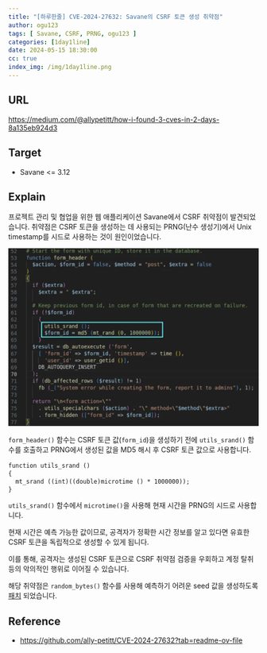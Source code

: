 ```yaml
---
title: "[하루한줄] CVE-2024-27632: Savane의 CSRF 토큰 생성 취약점"
author: ogu123
tags: [ Savane, CSRF, PRNG, ogu123 ]
categories: [1day1line]
date: 2024-05-15 18:30:00
cc: true
index_img: /img/1day1line.png
---
```


## URL

https://medium.com/@allypetitt/how-i-found-3-cves-in-2-days-8a135eb924d3

## Target

- Savane <= 3.12

## Explain

프로젝트 관리 및 협업을 위한 웹 애플리케이션 Savane에서 CSRF 취약점이 발견되었습니다.
취약점은 CSRF 토큰을 생성하는 데 사용되는 PRNG(난수 생성기)에서 Unix timestamp를 시드로 사용하는 것이 원인이었습니다.

![](cve-2024-27632/image1.png)

`form_header()` 함수는 CSRF 토큰 값(`form_id`)을 생성하기 전에 `utils_srand()` 함수를 호출하고 PRNG에서 생성된 값을 MD5 해시 후 CSRF 토큰 값으로 사용합니다.

```
function utils_srand ()
{
  mt_srand ((int)((double)microtime () * 1000000));
}
```

`utils_srand()` 함수에서  `microtime()`을 사용해 현재 시간을 PRNG의 시드로 사용합니다. 

현재 시간은 예측 가능한 값이므로, 공격자가 정확한 시간 정보를 알고 있다면 유효한 CSRF 토큰을 독립적으로 생성할 수 있게 됩니다.

이를 통해, 공격자는 생성된 CSRF 토큰으로 CSRF 취약점 검증을 우회하고 계정 탈취 등의 악의적인 행위로 이어질 수 있습니다.

해당 취약점은 `random_bytes()` 함수를 사용해 예측하기 어려운 seed 값을 생성하도록 [패치](https://git.savannah.nongnu.org/cgit/administration/savane.git/commit/?h=i18n&id=dee5195d18f9ab16c860e8114819083673f66b95) 되었습니다.



## Reference

- https://github.com/ally-petitt/CVE-2024-27632?tab=readme-ov-file